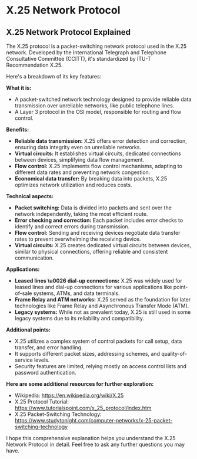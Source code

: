 # X.25 Network Protocol

## X.25 Network Protocol Explained

The X.25 protocol is a packet-switching network protocol used in the X.25 network. Developed by the International Telegraph and Telephone Consultative Committee (CCITT), it's standardized by ITU-T Recommendation X.25. 

Here's a breakdown of its key features:

**What it is:**
* A packet-switched network technology designed to provide reliable data transmission over unreliable networks, like public telephone lines.
* A Layer 3 protocol in the OSI model, responsible for routing and flow control.

**Benefits:**
* **Reliable data transmission:** X.25 offers error detection and correction, ensuring data integrity even on unreliable networks.
* **Virtual circuits:** It establishes virtual circuits, dedicated connections between devices, simplifying data flow management.
* **Flow control:** X.25 implements flow control mechanisms, adapting to different data rates and preventing network congestion.
* **Economical data transfer:** By breaking data into packets, X.25 optimizes network utilization and reduces costs.

**Technical aspects:**
* **Packet switching:** Data is divided into packets and sent over the network independently, taking the most efficient route.
* **Error checking and correction:** Each packet includes error checks to identify and correct errors during transmission.
* **Flow control:** Sending and receiving devices negotiate data transfer rates to prevent overwhelming the receiving device.
* **Virtual circuits:** X.25 creates dedicated virtual circuits between devices, similar to physical connections, offering reliable and consistent communication.

**Applications:**
* **Leased lines \u0026 dial-up connections:** X.25 was widely used for leased lines and dial-up connections for various applications like point-of-sale systems, ATMs, and data terminals.
* **Frame Relay and ATM networks:** X.25 served as the foundation for later technologies like Frame Relay and Asynchronous Transfer Mode (ATM).
* **Legacy systems:** While not as prevalent today, X.25 is still used in some legacy systems due to its reliability and compatibility.

**Additional points:**
* X.25 utilizes a complex system of control packets for call setup, data transfer, and error handling.
* It supports different packet sizes, addressing schemes, and quality-of-service levels.
* Security features are limited, relying mostly on access control lists and password authentication.

**Here are some additional resources for further exploration:**

* Wikipedia: https://en.wikipedia.org/wiki/X.25
* X.25 Protocol Tutorial: https://www.tutorialspoint.com/x_25_protocol/index.htm
* X.25 Packet-Switching Technology: https://www.studytonight.com/computer-networks/x-25-packet-switching-technology

I hope this comprehensive explanation helps you understand the X.25 Network Protocol in detail. Feel free to ask any further questions you may have.
